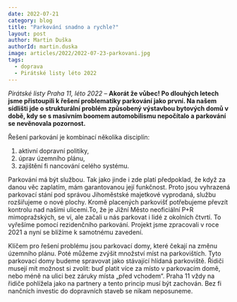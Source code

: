 ```yaml
---
date: 2022-07-21
category: blog
title: "Parkování snadno a rychle?"
layout: post
author: Martin Duška
authorId: martin.duska
image: articles/2022/2022-07-23-parkovani.jpg
tags: 
  - doprava
  - Pirátské listy léto 2022
---
```


*Pirátské listy Praha 11, léto 2022* – **Akorát že vůbec! Po dlouhých letech jsme přistoupili k řešení problematiky parkování jako první. Na našem sídlišti jde o strukturální problém způsobený výstavbou bytových domů v době, kdy se s masivním boomem automobilismu nepočítalo a parkování se nevěnovala pozornost.**

Řešení parkování je kombinací několika disciplín:
1. aktivní dopravní politiky,
2. úprav územního plánu,
3. zajištění fi nancování celého systému.

Parkování má být službou. Tak jako jinde i zde platí předpoklad, že když za danou věc zaplatím, mám garantovanou její funkčnost. Proto jsou vyhrazená parkovací stání pod správou Jihoměstské majetkové vyprodaná, službu rozšiřujeme o nové plochy. Kromě placených parkovišť potřebujeme převzít kontrolu nad našimi ulicemi.To, že je Jižní Město neoficiální P+R mimopražských, se ví, ale začali u nás parkovat i lidé z okolních čtvrtí. To vyřešíme pomocí rezidenčního parkování. Projekt jsme zpracovali v roce 2021 a nyní se blížíme k samotnému zavedení.

Klíčem pro řešení problému jsou parkovací domy, které čekají na změnu územního plánu. Poté můžeme zvýšit množství míst na parkovištích. Tyto parkovací domy budeme spravovat jako stávající hlídaná parkoviště. Řidiči musejí mít možnost si zvolit: buď platit více za místo v parkovacím domě, nebo méně na ulici bez záruky místa „před vchodem“. Praha 11 vždy na řidiče pohlížela jako na partnery a tento princip musí být zachován. Bez fi nančních investic do dopravních staveb se nikam neposuneme.
